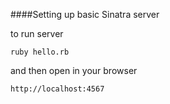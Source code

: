 ####Setting up basic Sinatra server

to run server
```
ruby hello.rb
```

and then open in your browser
```
http://localhost:4567
```